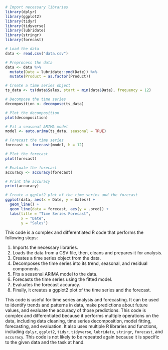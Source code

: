 ```r
# Import necessary libraries
library(dplyr)
library(ggplot2)
library(tidyr)
library(tidyverse)
library(lubridate)
library(stringr)
library(forecast)

# Load the data
data <- read.csv("data.csv")

# Preprocess the data
data <- data %>%
  mutate(Date = lubridate::ymd(Date)) %>%
  mutate(Product = as.factor(Product))

# Create a time series object
ts_data <- ts(data$Sales, start = min(data$Date), frequency = 12)

# Decompose the time series
decomposition <- decompose(ts_data)

# Plot the decomposition
plot(decomposition)

# Fit a seasonal ARIMA model
model <- auto.arima(ts_data, seasonal = TRUE)

# Forecast the time series
forecast <- forecast(model, h = 12)

# Plot the forecast
plot(forecast)

# Evaluate the forecast
accuracy <- accuracy(forecast)

# Print the accuracy
print(accuracy)

# Create a ggplot2 plot of the time series and the forecast
ggplot(data, aes(x = Date, y = Sales)) +
  geom_line() +
  geom_line(data = forecast, aes(y = .pred)) +
  labs(title = "Time Series Forecast",
       x = "Date",
       y = "Sales")
```

This code is a complex and differentiated R code that performs the following steps:

1. Imports the necessary libraries.
2. Loads the data from a CSV file, then, cleans and prepares it for analysis.
3. Creates a time series object from the data.
4. Decomposes the time series into its trend, seasonal, and residual components.
5. Fits a seasonal ARIMA model to the data.
6. Forecasts the time series using the fitted model.
7. Evaluates the forecast accuracy.
8. Finally, it creates a ggplot2 plot of the time series and the forecast.

This code is useful for time series analysis and forecasting. It can be used to identify trends and patterns in data, make predictions about future values, and evaluate the accuracy of those predictions. This code is complex and differentiated because it performs multiple operations on the data, including data cleaning, time series decomposition, model fitting, forecasting, and evaluation. It also uses multiple R libraries and functions, including `dplyr`, `ggplot2`, `tidyr`, `tidyverse`, `lubridate`, `stringr`, `forecast`, and `accuracy`. This code is not likely to be repeated again because it is specific to the given data and the task at hand.